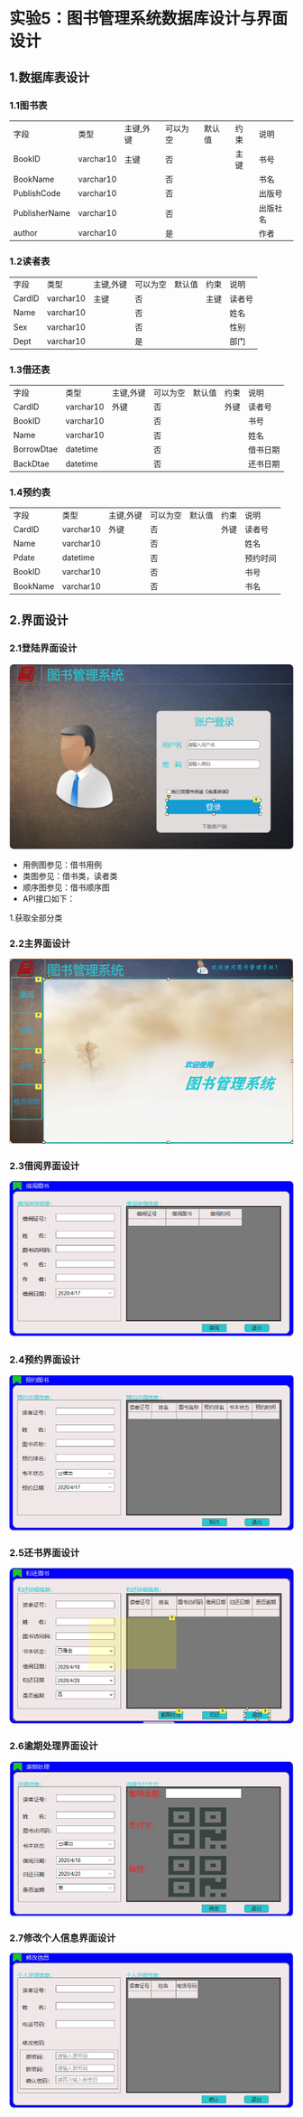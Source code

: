 # 实验5：图书管理系统数据库设计与界面设计
## 1.数据库表设计
### 1.1图书表
<table>
<tr>
 <td>字段</td>
 <td>类型</td>
 <td>主键,外键</td>
 <td>可以为空</td>
 <td>默认值</td>
 <td>约束</td>
 <td>说明</td>
</tr>
<tr>
   <td>BookID</td>
   <td>varchar10</td>
   <td>主键</td>
   <td>否</td>
   <td></td>
   <td>主键</td>
   <td>书号</td>
</tr>
<tr>
   <td>BookName</td>
   <td>varchar10</td>
   <td></td>
   <td>否</td>
   <td></td>
   <td></td>
   <td>书名</td>
</tr>
<tr>
   <td>PublishCode</td>
   <td>varchar10</td>
   <td></td>
   <td>否</td>
   <td></td>
   <td></td>
   <td>出版号</td>
</tr>
<tr>
   <td>PublisherName</td>
   <td>varchar10</td>
   <td></td>
   <td>否</td>
   <td></td>
   <td></td>
   <td>出版社名</td>
</tr>
<tr>
   <td>author</td>
   <td>varchar10</td>
   <td></td>
   <td>是</td>
   <td></td>
   <td></td>
   <td>作者</td>
</tr>
</table>

### 1.2读者表
<table>
<tr>
 <td>字段</td>
 <td>类型</td>
 <td>主键,外键</td>
 <td>可以为空</td>
 <td>默认值</td>
 <td>约束</td>
 <td>说明</td>
</tr>
<tr>
   <td>CardID</td>
   <td>varchar10</td>
   <td>主键</td>
   <td>否</td>
   <td></td>
   <td>主键</td>
   <td>读者号</td>
</tr>
<tr>
   <td>Name</td>
   <td>varchar10</td>
   <td></td>
   <td>否</td>
   <td></td>
   <td></td>
   <td>姓名</td>
</tr>
<tr>
   <td>Sex</td>
   <td>varchar10</td>
   <td></td>
   <td>否</td>
   <td></td>
   <td></td>
   <td>性别</td>
</tr>
<tr>
   <td>Dept</td>
   <td>varchar10</td>
   <td></td>
   <td>是</td>
   <td></td>
   <td></td>
   <td>部门</td>
</tr>
</table>

### 1.3借还表
<table>
<tr>
 <td>字段</td>
 <td>类型</td>
 <td>主键,外键</td>
 <td>可以为空</td>
 <td>默认值</td>
 <td>约束</td>
 <td>说明</td>
</tr>
<tr>
   <td>CardID</td>
   <td>varchar10</td>
   <td>外键</td>
   <td>否</td>
   <td></td>
   <td>外键</td>
   <td>读者号</td>
</tr>
<tr>
   <td>BookID</td>
   <td>varchar10</td>
   <td></td>
   <td>否</td>
   <td></td>
   <td></td>
   <td>书号</td>
</tr>
<tr>
   <td>Name</td>
   <td>varchar10</td>
   <td></td>
   <td>否</td>
   <td></td>
   <td></td>
   <td>姓名</td>
</tr>
<tr>
   <td>BorrowDtae</td>
   <td>datetime</td>
   <td></td>
   <td>否</td>
   <td></td>
   <td></td>
   <td>借书日期</td>
</tr>
<tr>
   <td>BackDtae</td>
   <td>datetime</td>
   <td></td>
   <td>否</td>
   <td></td>
   <td></td>
   <td>还书日期</td>
</tr>
</table>

### 1.4预约表
<table>
<tr>
 <td>字段</td>
 <td>类型</td>
 <td>主键,外键</td>
 <td>可以为空</td>
 <td>默认值</td>
 <td>约束</td>
 <td>说明</td>
</tr>
<tr>
   <td>CardID</td>
   <td>varchar10</td>
   <td>外键</td>
   <td>否</td>
   <td></td>
   <td>外键</td>
   <td>读者号</td>
</tr>
<tr>
   <td>Name</td>
   <td>varchar10</td>
   <td></td>
   <td>否</td>
   <td></td>
   <td></td>
   <td>姓名</td>
</tr>
<tr>
   <td>Pdate</td>
   <td>datetime</td>
   <td></td>
   <td>否</td>
   <td></td>
   <td></td>
   <td>预约时间</td>
</tr>
<tr>
   <td>BookID</td>
   <td>varchar10</td>
   <td></td>
   <td>否</td>
   <td></td>
   <td></td>
   <td>书号</td>
</tr>
<tr>
   <td>BookName</td>
   <td>varchar10</td>
   <td></td>
   <td>否</td>
   <td></td>
   <td></td>
   <td>书名</td>
</tr>
</table>

## 2.界面设计
### 2.1登陆界面设计
![](.README_images/1.png)
- 用例图参见：借书用例
- 类图参见：借书类，读者类
- 顺序图参见：借书顺序图
- API接口如下：

1.获取全部分类
### 2.2主界面设计
![](.README_images/2.png)
### 2.3借阅界面设计
![](.README_images/3.png)
### 2.4预约界面设计
![](.README_images/4.png)
### 2.5还书界面设计
![](.README_images/5.png)
### 2.6逾期处理界面设计
![](.README_images/6.png)
### 2.7修改个人信息界面设计
![](.README_images/7.png)